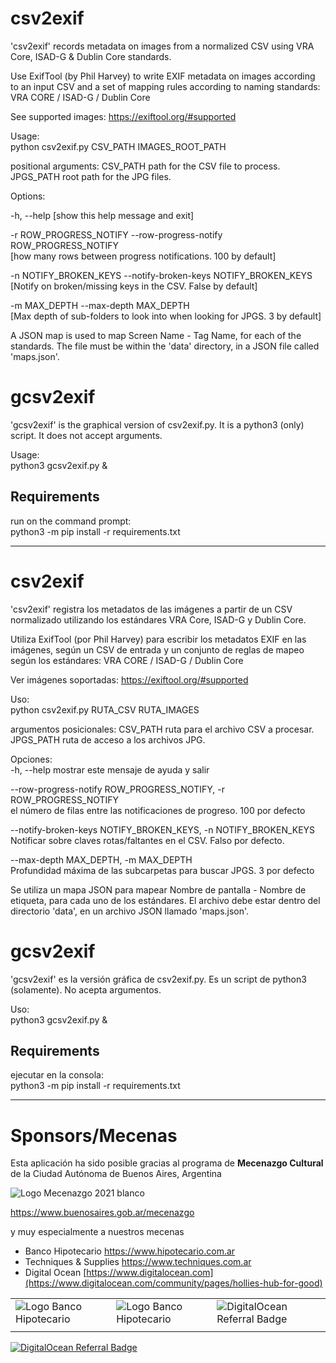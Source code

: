 # csv2exif

'csv2exif' records metadata on images from a normalized CSV using VRA Core, ISAD-G & Dublin Core standards.

Use ExifTool (by Phil Harvey) to write EXIF metadata on images according to an 
input CSV and a set of mapping rules according to naming standards: VRA CORE / ISAD-G / Dublin Core

See supported images: https://exiftool.org/#supported

Usage:  
    python csv2exif.py CSV_PATH IMAGES_ROOT_PATH

positional arguments:
CSV_PATH path for the CSV file to process.
JPGS_PATH root path for the JPG files.

Options:  

-h, --help  [show this help message and exit]  
  
-r ROW_PROGRESS_NOTIFY  --row-progress-notify ROW_PROGRESS_NOTIFY  
[how many rows between progress notifications. 100 by default]  
  
-n NOTIFY_BROKEN_KEYS   --notify-broken-keys NOTIFY_BROKEN_KEYS  
[Notify on broken/missing keys in the CSV. False by default]  
  
-m MAX_DEPTH    --max-depth MAX_DEPTH  
[Max depth of sub-folders to look into when looking for JPGS. 3 by default]  
  
A JSON map is used to map Screen Name - Tag Name, for each of the standards. The file must be within the 'data' directory, in a JSON file called 'maps.json'. 

# gcsv2exif

'gcsv2exif' is the graphical version of csv2exif.py. It is a python3 (only) script. It does not accept arguments.  

Usage:  
    python3 gcsv2exif.py &

## Requirements
run on the command prompt:  
    python3 -m pip install -r requirements.txt

---


# csv2exif

'csv2exif' registra los metadatos de las imágenes a partir de un CSV normalizado utilizando los estándares VRA Core, ISAD-G y Dublin Core.

Utiliza ExifTool (por Phil Harvey) para escribir los metadatos EXIF en las imágenes, según un CSV de entrada y un conjunto de reglas de mapeo según los estándares: VRA CORE / ISAD-G / Dublin Core

Ver imágenes soportadas: https://exiftool.org/#supported

Uso:  
    python csv2exif.py RUTA_CSV RUTA_IMAGES

argumentos posicionales:
CSV_PATH ruta para el archivo CSV a procesar.
JPGS_PATH ruta de acceso a los archivos JPG.

Opciones:  
-h, --help mostrar este mensaje de ayuda y salir  
  
--row-progress-notify ROW_PROGRESS_NOTIFY, -r ROW_PROGRESS_NOTIFY  
el número de filas entre las notificaciones de progreso. 100 por defecto  
  
--notify-broken-keys NOTIFY_BROKEN_KEYS, -n NOTIFY_BROKEN_KEYS  
Notificar sobre claves rotas/faltantes en el CSV. Falso por defecto.  
  
--max-depth MAX_DEPTH, -m MAX_DEPTH  
Profundidad máxima de las subcarpetas para buscar JPGS. 3 por defecto  
  
Se utiliza un mapa JSON para mapear Nombre de pantalla - Nombre de etiqueta, para cada uno de los estándares. El archivo debe estar dentro del directorio 'data', en un archivo JSON llamado 'maps.json'. 

# gcsv2exif

'gcsv2exif' es la versión gráfica de csv2exif.py. Es un script de python3 (solamente). No acepta argumentos.  

Uso:  
    python3 gcsv2exif.py &

## Requirements
ejecutar en la consola:  
    python3 -m pip install -r requirements.txt


---

# Sponsors/Mecenas
Esta aplicación ha sido posible gracias al programa de **Mecenazgo Cultural** de la Ciudad Autónoma de Buenos Aires, Argentina

![Logo Mecenazgo 2021 blanco](https://user-images.githubusercontent.com/693328/175651622-df6f7d4d-ba78-4862-88f1-3b161c48d428.png)

https://www.buenosaires.gob.ar/mecenazgo

y muy especialmente a nuestros mecenas

* Banco Hipotecario https://www.hipotecario.com.ar
* Techniques & Supplies https://www.techniques.com.ar
* Digital Ocean [https://www.digitalocean.com](https://www.digitalocean.com/community/pages/hollies-hub-for-good)


|                                                                                                                                |                                                                                                                                |                                                                                                                     |
| ------------------------------------------------------------------------------------------------------------------------------ | ------------------------------------------------------------------------------------------------------------------------------ | ------------------------------------------------------------------------------------------------------------------- |
| ![Logo Banco Hipotecario](https://user-images.githubusercontent.com/693328/175657136-2524d56b-a0a8-493d-b96c-d84c7c5ef468.jpg) | ![Logo Banco Hipotecario](https://user-images.githubusercontent.com/693328/175657136-2524d56b-a0a8-493d-b96c-d84c7c5ef468.jpg) | <img src="https://web-platforms.sfo2.digitaloceanspaces.com/WWW/Badge%203.svg" alt="DigitalOcean Referral Badge" /> |
|                                                                                                                                |                                                                                                                                |                                                                                                                     |




<a href="https://www.digitalocean.com/?refcode=1ba6583ea1e7&utm_campaign=Referral_Invite&utm_medium=Referral_Program&utm_source=badge"><img src="https://web-platforms.sfo2.digitaloceanspaces.com/WWW/Badge%203.svg" alt="DigitalOcean Referral Badge" /></a>
